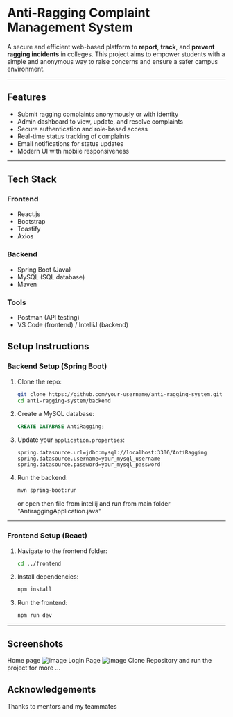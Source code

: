 # Anti-Ragging Complaint Management System

A secure and efficient web-based platform to **report**, **track**, and **prevent ragging incidents** in colleges. This project aims to empower students with a simple and anonymous way to raise concerns and ensure a safer campus environment.

---

## Features

- Submit ragging complaints anonymously or with identity  
- Admin dashboard to view, update, and resolve complaints  
- Secure authentication and role-based access  
- Real-time status tracking of complaints  
- Email notifications for status updates  
- Modern UI with mobile responsiveness  

---

## Tech Stack

### Frontend
- React.js  
- Bootstrap  
- Toastify  
- Axios  

### Backend
- Spring Boot (Java)  
- MySQL (SQL database)  
- Maven  

### Tools
- Postman (API testing)  
- VS Code (frontend) / IntelliJ (backend)

##  Setup Instructions

###  Backend Setup (Spring Boot)

1. Clone the repo:
   ```bash
   git clone https://github.com/your-username/anti-ragging-system.git
   cd anti-ragging-system/backend
   ```

2. Create a MySQL database:
   ```sql
   CREATE DATABASE AntiRagging;
   ```

3. Update your `application.properties`:
   ```properties
   spring.datasource.url=jdbc:mysql://localhost:3306/AntiRagging
   spring.datasource.username=your_mysql_username
   spring.datasource.password=your_mysql_password
   ```

4. Run the backend:
   ```bash
   mvn spring-boot:run
   ```
   or open then file from intellij and run from main folder "AntiraggingApplication.java"

---

###  Frontend Setup (React)

1. Navigate to the frontend folder:
   ```bash
   cd ../frontend
   ```

2. Install dependencies:
   ```bash
   npm install
   ```

3. Run the frontend:
   ```bash
   npm run dev
   ```

---
## Screenshots
Home page
![image](https://github.com/user-attachments/assets/db62e332-1be5-4b8a-b564-c9fb9d145e7a)
Login Page
![image](https://github.com/user-attachments/assets/f69cdba0-cca3-43b4-bde1-bedf8c9db596)
Clone Repository and run the project for more ...


##  Acknowledgements

Thanks to mentors and my teammates


